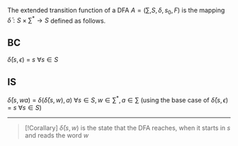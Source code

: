 The extended transition function of a DFA $A = (\sum, S, \delta, s_0, F)$ is the mapping $\bar{\delta}: S\times \sum^* \rightarrow S$ defined as follows.
## BC
$\bar{\delta}(s, \epsilon)$ = $s$  $\forall s \in S$
## IS
$\bar{\delta}(s, wa)$ = $\delta(\bar{\delta}(s,w),a)$  $\forall s\in S, w \in \sum^*, a \in \sum$ (using the base case of $\bar{\delta}(s, \epsilon)$ = $s$  $\forall s \in S$)

---
>[!Corallary]
>$\bar{\delta}(s, w)$ is the state that the DFA reaches, when it starts in $s$ and reads the word $w$

